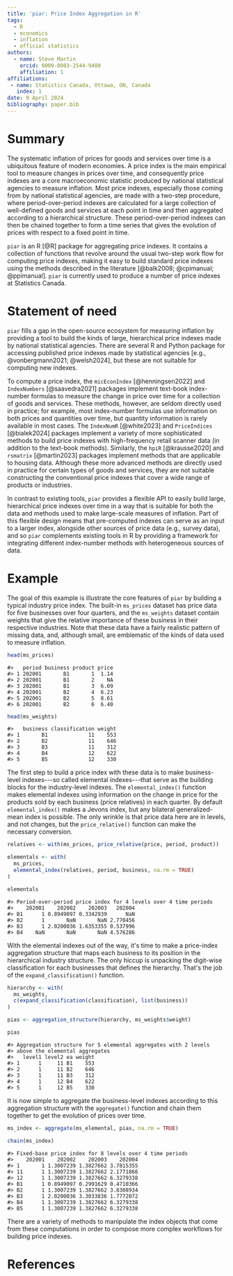 ```yaml
---
title: 'piar: Price Index Aggregation in R'
tags:
  - R
  - economics
  - inflation
  - official statistics
authors:
  - name: Steve Martin
    orcid: 0000-0003-2544-9480
    affiliation: 1
affiliations:
 - name: Statistics Canada, Ottawa, ON, Canada
   index: 1
date: 9 April 2024
bibliography: paper.bib
---
```


# Summary

The systematic inflation of prices for goods and services over time is a
ubiquitous feature of modern economies. A price index is the main empirical tool
to measure changes in prices over time, and consequently price indexes are a core
macroeconomic statistic produced by national statistical agencies to measure
inflation. Most price indexes, especially those coming from by national statistical
agencies, are made with a two-step procedure, where period-over-period
indexes are calculated for a large collection of well-defined goods and services at
each point in time and then aggregated according to a hierarchical structure.
These period-over-period indexes can then be chained together to form a time
series that gives the evolution of prices with respect to a fixed point in time.

`piar` is an R [@R] package for aggregating price indexes. It contains a
collection of functions that revolve around the usual two-step work flow for
computing price indexes, making it easy to build standard price indexes using the methods described in the literature [@balk2008; @cpimanual; @ppimanual]. `piar` is currently
used to produce a number of price indexes at Statistics Canada.

# Statement of need

`piar` fills a gap in the open-source ecosystem for measuring inflation by providing a tool to build the kinds of large,
hierarchical price indexes made by national statistical agencies. There are several R and Python package for accessing published price indexes made by statistical agencies [e.g., @vonbergmann2021; @welsh2024], but these are not suitable for computing new indexes.   

To compute a price index, the `micEconIndex` [@henningsen2022] and `IndexNumbers` [@saavedra2021] packages implement text-book index-number formulas to measure the change in price over time for a collection of goods and services. These methods, however, are seldom directly used in practice; for example, most index-number formulas use information on both
prices and quantities over time, but quantity information is rarely available in most cases. The `IndexNumR` [@white2023] and `PriceIndices` [@bialek2024] packages implement a variety of more sophisticated methods to build price indexes with high-frequency retail scanner data (in addition to the text-book methods). Similarly, the `hpiR` [@krausse2020] and `rsmatrix` [@martin2023] packages implement methods that are applicable to housing data. Although these more advanced methods are directly used in practice for certain types of goods and services, they are not suitable constructing the conventional price indexes that cover a wide range of products or industries.

In contrast to existing tools, `piar` provides a flexible API to easily build large, hierarchical price indexes over time in a way that is suitable for both the data and methods used to make large-scale measures of inflation. Part of this flexible design means that pre-computed indexes can serve as an input to a larger index, alongside other sources of price data (e.g., survey data), and so `piar` complements existing tools in R by providing a framework for integrating different index-number methods with heterogeneous sources of data.

# Example

The goal of this example is illustrate the core features of `piar` by building a typical industry price index. The built-in `ms_prices` dataset has price data for five businesses over four
quarters, and the `ms_weights` dataset contain weights that give the relative importance of these business in their respective industries. Note that these data have a fairly realistic pattern of missing data, and, although small, are emblematic of the kinds of data used to measure inflation.

```r
head(ms_prices)
```

```
#>   period business product price
#> 1 202001       B1       1  1.14
#> 2 202001       B1       2    NA
#> 3 202001       B1       3  6.09
#> 4 202001       B2       4  6.23
#> 5 202001       B2       5  8.61
#> 6 202001       B2       6  6.40
```

```r
head(ms_weights)
```

```
#>   business classification weight
#> 1       B1             11    553
#> 2       B2             11    646
#> 3       B3             11    312
#> 4       B4             12    622
#> 5       B5             12    330
```

The first step to build a price index with these data is to make business-level indexes---so called elemental indexes---that serve as the building blocks for the industry-level indexes. The `elemental_index()` function makes elemental indexes using information on the change in price for the products sold by each business (price relatives) in each quarter. By default `elemental_index()` makes a Jevons index, but any bilateral generalized-mean index is possible. The only wrinkle is that price data here are in levels, and not changes, but the `price_relative()` function can make the necessary conversion.

```r
relatives <- with(ms_prices, price_relative(price, period, product))

elementals <- with(
  ms_prices,
  elemental_index(relatives, period, business, na.rm = TRUE)
)

elementals
```

```
#> Period-over-period price index for 4 levels over 4 time periods 
#>    202001    202002    202003   202004
#> B1      1 0.8949097 0.3342939      NaN
#> B2      1       NaN       NaN 2.770456
#> B3      1 2.0200036 1.6353355 0.537996
#> B4    NaN       NaN       NaN 4.576286
```

With the elemental indexes out of the way, it's time to make a price-index aggregation structure that maps each business to its position in the hierarchical industry structure. The only hiccup is unpacking the digit-wise classification for each businesses that defines the hierarchy. That's the job of the `expand_classification()` function.

```r
hierarchy <- with(
  ms_weights, 
  c(expand_classification(classification), list(business))
)

pias <- aggregation_structure(hierarchy, ms_weights$weight)

pias
```

```
#> Aggregation structure for 5 elemental aggregates with 2 levels
#> above the elemental aggregates 
#>   level1 level2 ea weight
#> 1      1     11 B1    553
#> 2      1     11 B2    646
#> 3      1     11 B3    312
#> 4      1     12 B4    622
#> 5      1     12 B5    330
```

It is now simple to aggregate the business-level indexes according to this aggregation structure with the `aggregate()` function and chain them together to get the evolution of prices over time.

```r
ms_index <- aggregate(ms_elemental, pias, na.rm = TRUE)

chain(ms_index)
```

```
#> Fixed-base price index for 8 levels over 4 time periods 
#>    202001    202002    202003    202004
#> 1       1 1.3007239 1.3827662 3.7815355
#> 11      1 1.3007239 1.3827662 2.1771866
#> 12      1 1.3007239 1.3827662 6.3279338
#> B1      1 0.8949097 0.2991629 0.4710366
#> B2      1 1.3007239 1.3827662 3.8308934
#> B3      1 2.0200036 3.3033836 1.7772072
#> B4      1 1.3007239 1.3827662 6.3279338
#> B5      1 1.3007239 1.3827662 6.3279338
```

There are a variety of methods to manipulate the index objects that come from
these computations in order to compose more complex workflows for building price indexes.

# References